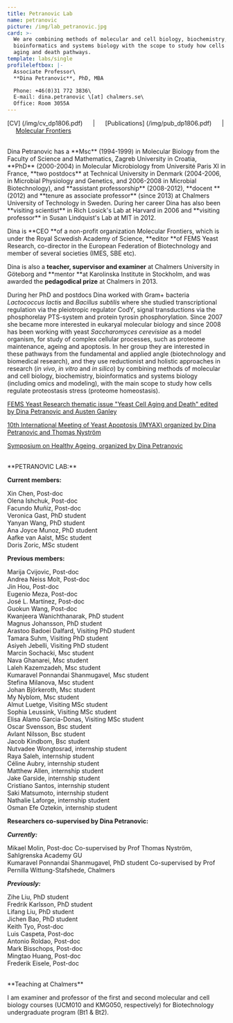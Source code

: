 ```yaml
---
title: Petranovic Lab
name: petranovic
picture: /img/lab_petranovic.jpg
card: >-
  We are combining methods of molecular and cell biology, biochemistry,
  bioinformatics and systems biology with the scope to study how cells regulate
  aging and death pathways.
template: labs/single
profileleftbox: |-
  Associate Professor\
  **Dina Petranovic**, PhD, MBA

  Phone: +46(0)31 772 3836\
  E-mail: dina.petranovic \[at] chalmers.se\
  Office: Room 3055A
---
```

[CV] (/img/cv_dp1806.pdf) &nbsp;&nbsp;&nbsp;&nbsp; | &nbsp;&nbsp;&nbsp;&nbsp; [Publications] (/img/pub_dp1806.pdf) &nbsp;&nbsp;&nbsp;&nbsp; | &nbsp;&nbsp;&nbsp;&nbsp; [Molecular Frontiers](http://www.molecularfrontiers.com/management-and-editorial-team)

<br/>
Dina Petranovic has a **Msc** (1994-1999) in Molecular Biology from the Faculty of Science and Mathematics, Zagreb University in Croatia, **PhD** (2000-2004) in Molecular Microbiology from Université Paris XI in France, **two postdocs** at Technical University in Denmark (2004-2006, in Microbial Physiology and Genetics, and 2006-2008 in Microbial Biotechnology), and **assistant professorship** (2008-2012), **docent **(2012) and **tenure as associate professor** (since 2013) at Chalmers University of Technology in Sweden. During her career Dina has also been **visiting scientist** in Rich Losick's Lab at Harvard in 2006 and **visiting professor** in Susan Lindquist's Lab at MIT in 2012.

Dina is **CEO **of a non-profit organization Molecular Frontiers, which is under the Royal Scwedish Academy of Science, **editor **of FEMS Yeast Research, co-director in the European Federation of Biotechnology and member of several societies (IMES, SBE etc).

Dina is also a **teacher, supervisor and examiner** at Chalmers University in Göteborg and **mentor **at Karolinska Institute in Stockholm, and was awarded the **pedagodical prize** at Chalmers in 2013.

During her PhD and postdocs Dina worked with Gram+ bacteria _Lactococcus lactis_ and _Bacillus subtilis_ where she studied transcriptional regulation via the pleiotropic regulator CodY, signal transductions via the phosphorelay PTS-system and protein tyrosin phosphorylation. Since 2007 she became more interested in eukaryal molecular biology and since 2008 has been working with yeast _Saccharomyces cerevisiae_ as a model organism, for study of complex cellular processes, such as proteome maintenance, ageing and apoptosis. In her group they are interested in these pathways from the fundamental and applied angle (biotechnology and biomedical research), and they use reductionist and holistic approaches in research (_in vivo_, _in vitro_ and _in silico_) by combining methods of molecular and cell biology, biochemistry, bioinformatics and systems biology (including omics and modeling), with the main scope to study how cells regulate proteostasis stress (proteome homeostasis).

[FEMS Yeast Research thematic issue "Yeast Cell Aging and Death" edited by Dina Petranovic and Austen Ganley](https://onlinelibrary.wiley.com/toc/15671364/14/1)

[10th International Meeting of Yeast Apoptosis (IMYAX) organized by Dina Petranovic and Thomas Nyström](http://www.sysbio.se/imyaX/)

[Symposium on Healthy Ageing, organized by Dina Petranovic](http://www.chalmers.se/en/areas-of-advance/lifescience/events/Healthy-Ageing-Seminar/Pages/default.aspx)

<br/>
**PETRANOVIC LAB:**

**Current members:**

Xin Chen,  Post-doc  
Olena Ishchuk,  Post-doc    
Facundo Muñiz,  Post-doc  
Veronica Gast,  PhD student  
Yanyan Wang,  PhD student  
Ana Joyce Munoz,  PhD student  
Aafke van Aalst,  MSc student  
Doris Zoric,  MSc student

**Previous members:**

Marija Cvijovic, Post-doc  
Andrea Neiss Molt, Post-doc  
Jin Hou, Post-doc  
Eugenio Meza, Post-doc  
José L. Martínez, Post-doc  
Guokun Wang, Post-doc  
Kwanjeera Wanichthanarak,  PhD student  
Magnus Johansson,  PhD student  
Arastoo Badoei Dalfard, Visiting PhD student  
Tamara Suhm, Visiting PhD student  
Asiyeh Jebelli, Visiting PhD student  
Marcin Sochacki, Msc student  
Nava Ghanarei, Msc student  
Laleh Kazemzadeh, Msc student  
Kumaravel Ponnandai Shanmugavel, Msc student  
Stefina Milanova, Msc student  
Johan Björkeroth, Msc student  
My Nyblom, Msc student  
Almut Luetge, Visiting MSc student  
Sophia Leussink, Visiting MSc student  
Elisa Alamo Garcia-Donas, Visiting MSc student  
Oscar Svensson, Bsc student  
Avlant Nilsson, Bsc student  
Jacob Kindbom, Bsc student  
Nutvadee Wongtosrad, internship student  
Raya Saleh, internship student  
Céline Aubry, internship student  
Matthew Allen, internship student  
Jake Garside, internship student  
Cristiano Santos, internship student  
Saki Matsumoto, internship student  
Nathalie Laforge, internship student  
Osman Efe Oztekin, internship student

**Researchers co-supervised by Dina Petranovic:**

**_Currently:_**

Mikael Molin,  Post-doc
Co-supervised by Prof Thomas Nyström, Sahlgrenska Academy GU  
Kumaravel Ponnandai Shanmugavel, PhD student
Co-supervised by Prof Pernilla Wittung-Stafshede, Chalmers

**_Previously:_**

Zihe Liu,  PhD student  
Fredrik Karlsson,  PhD student  
Lifang Liu,  PhD student  
Jichen Bao,  PhD student  
Keith Tyo,  Post-doc  
Luis Caspeta,  Post-doc  
Antonio Roldao,  Post-doc  
Mark Bisschops,  Post-doc  
Mingtao Huang,  Post-doc  
Frederik Eisele,  Post-doc

<br/>
**Teaching at Chalmers**

I am examiner and professor of the first and second molecular and cell biology courses (UCM010 and KMG050, respectively) for Biotechnology undergraduate program (Bt1 & Bt2).
